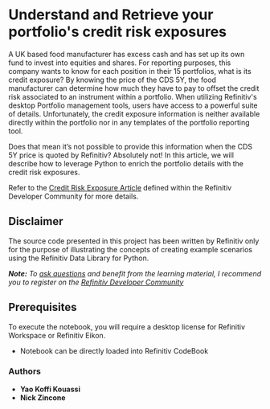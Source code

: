 # Understand and Retrieve your portfolio's credit risk exposures

A UK based food manufacturer has excess cash and has set up its own fund to invest into equities and shares. For reporting purposes, this company wants to know for each position in their 15 portfolios, what is its credit exposure? By knowing the price of the CDS 5Y, the food manufacturer can determine how much they have to pay to offset the credit risk associated to an instrument within a portfolio. When utilizing Refinitiv's desktop Portfolio management tools, users have access to a powerful suite of details. Unfortunately, the credit exposure information is neither available directly within the portfolio nor in any templates of the portfolio reporting tool.

Does that mean it’s not possible to provide this information when the CDS 5Y price is quoted by Refinitiv? Absolutely not! In this article, we will describe how to leverage Python to enrich the portfolio details with the credit risk exposures.

Refer to the [Credit Risk Exposure Article]() defined within the Refinitiv Developer Community for more details.

## <a id="disclaimer"></a>Disclaimer
The source code presented in this project has been written by Refinitiv only for the purpose of illustrating the concepts of creating example scenarios using the Refinitiv Data Library for Python.

***Note:** To [ask questions](https://community.developers.refinitiv.com/index.html) and benefit from the learning material, I recommend you to register on the [Refinitiv Developer Community](https://developers.refinitiv.com)*

## <a name="prerequisites"></a>Prerequisites

To execute the notebook, you will require a desktop license for Refinitiv Workspace or Refinitiv Eikon.

- Notebook can be directly loaded into Refinitiv CodeBook


### <a id="authors"></a>Authors

* **Yao Koffi Kouassi**
* **Nick Zincone**





